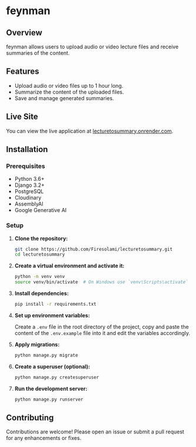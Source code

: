 # feynman

## Overview

feynman allows users to upload audio or video lecture files and receive summaries of the content. 

## Features

- Upload audio or video files up to 1 hour long.
- Summarize the content of the uploaded files.
- Save and manage generated summaries.

## Live Site

You can view the live application at [lecturetosummary.onrender.com](https://lecturetosummary.onrender.com).

## Installation

### Prerequisites

- Python 3.6+
- Django 3.2+
- PostgreSQL
- Cloudinary
- AssemblyAI
- Google Generative AI

### Setup

1. **Clone the repository:**

   ```bash
   git clone https://github.com/Firesolami/lecturetosummary.git
   cd lecturetosummary
   ```

2. **Create a virtual environment and activate it:**

   ```bash
   python -m venv venv
   source venv/bin/activate  # On Windows use `venv\Scripts\activate`
   ```

3. **Install dependencies:**

   ```bash
   pip install -r requirements.txt
   ```

4. **Set up environment variables:**

   Create a `.env` file in the root directory of the project, copy and paste the content of the `.env.example` file into it and edit the variables accordingly.

5. **Apply migrations:**

   ```bash
   python manage.py migrate
   ```

6. **Create a superuser (optional):**

   ```bash
   python manage.py createsuperuser
   ```

7. **Run the development server:**

   ```bash
   python manage.py runserver
   ```

## Contributing

Contributions are welcome! Please open an issue or submit a pull request for any enhancements or fixes.
